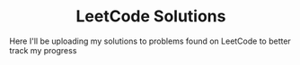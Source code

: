 <h1 align="center">LeetCode Solutions</h1>

Here I'll be uploading my solutions to problems found on LeetCode to better track my progress

